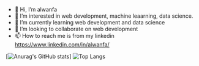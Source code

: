- 👋 Hi, I’m alwanfa
- 👀 I’m interested in web development, machine leaarning, data science.
- 🌱 I’m currently learning web development and data science
- 💞️ I’m looking to collaborate on web development
- 📫 How to reach me is from my linkedin https://www.linkedin.com/in/alwanfa/

 [![Anurag's GitHub stats](https://github-readme-stats.vercel.app/api?username=alwanfa)]
![Top Langs](https://github-readme-stats.vercel.app/api/top-langs/?username=anuraghazra&layout=compact)

<!---
alwanfa/alwanfa is a ✨ special ✨ repository because its `README.md` (this file) appears on your GitHub profile.
You can click the Preview link to take a look at your changes.
--->
